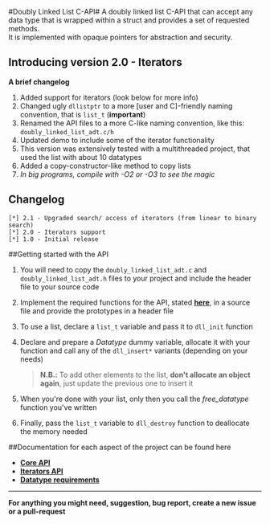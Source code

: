 #Doubly Linked List C-API#
A doubly linked list C-API that can accept any data type that is wrapped within a struct and provides a set of requested methods.  
It is implemented with opaque pointers for abstraction and security. 

## Introducing version 2.0 - Iterators
**A brief changelog**  
1. Added support for iterators (look below for more info)  
2. Changed ugly `dllistptr` to a more [user and C]-friendly naming convention, that is `list_t` (**important**)  
3. Renamed the API files to a more C-like naming convention, like this: `doubly_linked_list_adt.c/h`  
4. Updated demo to include some of the iterator functionality  
5. This version was extensively tested with a multithreaded project, that used the list with about 10 datatypes  
6. Added a copy-constructor-like method to copy lists  
7. *In big programs, compile with -O2 or -O3 to see the magic*

## Changelog
~~~
[*] 2.1 - Upgraded search/ access of iterators (from linear to binary search)
[*] 2.0 - Iterators support
[*] 1.0 - Initial release
~~~

##Getting started with the API
1. You will need to copy the `doubly_linked_list_adt.c` and `doubly_linked_list_adt.h` files  to your project and include the header file to your source code
2. Implement the required functions for the API, stated [**here**](DATATYPE_REQUIREMENTS.md), in a source file and provide the prototypes in a header file
3. To use a list, declare a `list_t` variable and pass it to `dll_init` function
4. Declare and prepare a *Datatype* dummy variable, allocate it with your function and call any of the `dll_insert*` variants (depending on your needs) 

    > **N.B.:** To add other elements to the list, **don't allocate an object again**, just update the previous one to insert it

5. When you're done with your list, only then you call the *free_datatype* function you've written  
6. Finally, pass the `list_t` variable to `dll_destroy` function to deallocate the memory needed


##Documentation for each aspect of the project can be found here
- [**Core API**](API_METHODS.md)
- [**Iterators API**](ITER_METHODS.md)
- [**Datatype requirements**](DATATYPE_REQUIREMENTS.md)

---
**For anything you might need, suggestion, bug report, create a new issue or a pull-request**
